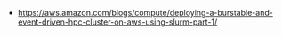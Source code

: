 

* https://aws.amazon.com/blogs/compute/deploying-a-burstable-and-event-driven-hpc-cluster-on-aws-using-slurm-part-1/
